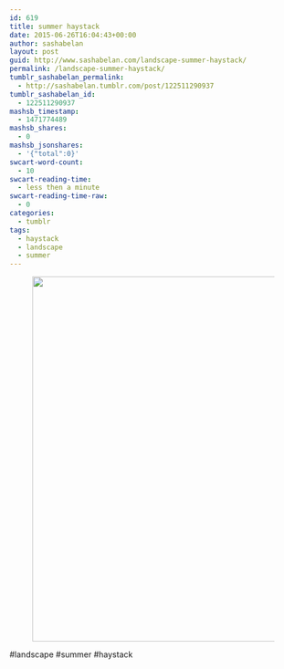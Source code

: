 ```yaml
---
id: 619
title: summer haystack
date: 2015-06-26T16:04:43+00:00
author: sashabelan
layout: post
guid: http://www.sashabelan.com/landscape-summer-haystack/
permalink: /landscape-summer-haystack/
tumblr_sashabelan_permalink:
  - http://sashabelan.tumblr.com/post/122511290937
tumblr_sashabelan_id:
  - 122511290937
mashsb_timestamp:
  - 1471774489
mashsb_shares:
  - 0
mashsb_jsonshares:
  - '{"total":0}'
swcart-word-count:
  - 10
swcart-reading-time:
  - less then a minute
swcart-reading-time-raw:
  - 0
categories:
  - tumblr
tags:
  - haystack
  - landscape
  - summer
---
```

<div id='gallery-687' class='gallery galleryid-619 gallery-columns-1 gallery-size-full'>
  <figure class='gallery-item'> 
  
  <div class='gallery-icon landscape'>
    <img width="640" height="640" src="http://www.sashabelan.ru/wp-content/uploads/2015/06/tumblr_nqk7bveQms1qarj97o1_1280.jpg" class="attachment-full size-full" alt="" srcset="http://www.sashabelan.ru/wp-content/uploads/2015/06/tumblr_nqk7bveQms1qarj97o1_1280.jpg 640w, http://www.sashabelan.ru/wp-content/uploads/2015/06/tumblr_nqk7bveQms1qarj97o1_1280-150x150.jpg 150w, http://www.sashabelan.ru/wp-content/uploads/2015/06/tumblr_nqk7bveQms1qarj97o1_1280-300x300.jpg 300w, http://www.sashabelan.ru/wp-content/uploads/2015/06/tumblr_nqk7bveQms1qarj97o1_1280-230x230.jpg 230w, http://www.sashabelan.ru/wp-content/uploads/2015/06/tumblr_nqk7bveQms1qarj97o1_1280-350x350.jpg 350w" sizes="(max-width: 640px) 100vw, 640px" />
  </div></figure>
</div>

#landscape #summer #haystack